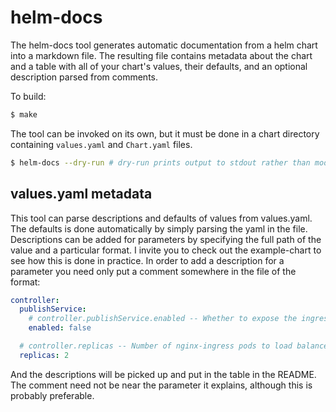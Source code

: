 helm-docs
=========
The helm-docs tool generates automatic documentation from a helm chart into a markdown file. The resulting
file contains metadata about the chart and a table with all of your chart's values, their defaults, and an
optional description parsed from comments.

To build:
```bash
$ make
```

The tool can be invoked on its own, but it must be done in a chart directory containing `values.yaml` and `Chart.yaml`
files.

```bash
$ helm-docs --dry-run # dry-run prints output to stdout rather than modifying the README in the directory you're in
```

## values.yaml metadata
This tool can parse descriptions and defaults of values from values.yaml. The defaults is done automatically by simply
parsing the yaml in the file. Descriptions can be added for parameters by specifying the full path of the value and
a particular format. I invite you to check out the example-chart to see how this is done in practice. In order to add
a description for a parameter you need only put a comment somewhere in the file of the format:

```yaml
controller:
  publishService:
    # controller.publishService.enabled -- Whether to expose the ingress controller to the public world
    enabled: false

  # controller.replicas -- Number of nginx-ingress pods to load balance between
  replicas: 2
```

And the descriptions will be picked up and put in the table in the README. The comment need not be near the parameter it
explains, although this is probably preferable.
